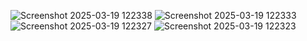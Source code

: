 ![Screenshot 2025-03-19 122338](https://github.com/user-attachments/assets/a6886a36-5411-4708-8f99-3c2c603340c5)
![Screenshot 2025-03-19 122333](https://github.com/user-attachments/assets/53c73a17-4ddf-480b-b6a0-05867bfff921)
![Screenshot 2025-03-19 122327](https://github.com/user-attachments/assets/477fb6b6-d4ef-4d74-9a11-82991b4fc02e)
![Screenshot 2025-03-19 122323](https://github.com/user-attachments/assets/6bf3c7da-7a66-4f65-ad51-9b07027541e6)
